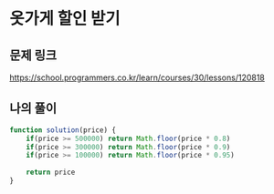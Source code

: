 # 옷가게 할인 받기

## 문제 링크

https://school.programmers.co.kr/learn/courses/30/lessons/120818
<br>

## 나의 풀이

```js
function solution(price) {
    if(price >= 500000) return Math.floor(price * 0.8)
    if(price >= 300000) return Math.floor(price * 0.9)
    if(price >= 100000) return Math.floor(price * 0.95)
    
    return price
}
```